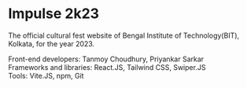 # Impulse 2k23
The official cultural fest website of Bengal Institute of Technology(BIT), Kolkata, for the year 2023. <br>

Front-end developers: Tanmoy Choudhury, Priyankar Sarkar <br>
Frameworks and libraries: React.JS, Tailwind CSS, Swiper.JS <br>
Tools: Vite.JS, npm, Git
